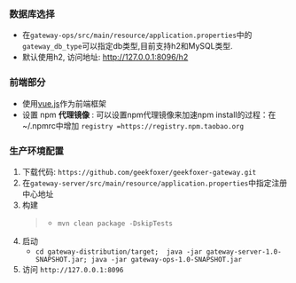 
### 数据库选择
 * 在`gateway-ops/src/main/resource/application.properties`中的`gateway_db_type`可以指定db类型,目前支持h2和MySQL类型.
 * 默认使用h2, 访问地址: http://127.0.0.1:8096/h2
 
### 前端部分
- 使用[vue.js](https://vuejs.org)作为前端框架
- 设置 npm **代理镜像** : 可以设置npm代理镜像来加速npm install的过程：在~/.npmrc中增加 `registry =https://registry.npm.taobao.org`

### 生产环境配置
1. 下载代码: `https://github.com/geekfoxer/geekfoxer-gateway.git`
2. 在`gateway-server/src/main/resource/application.properties`中指定注册中心地址
3. 构建
    > - `mvn clean package -DskipTests`
4. 启动
    * `cd gateway-distribution/target;  java -jar gateway-server-1.0-SNAPSHOT.jar; java -jar gateway-ops-1.0-SNAPSHOT.jar`
5. 访问 `http://127.0.0.1:8096`

